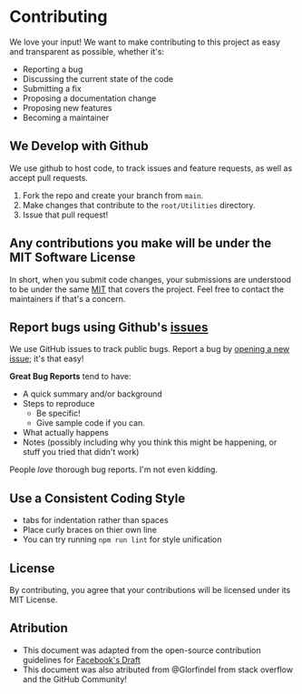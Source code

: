 # Contributing
We love your input! We want to make contributing to this project as easy and transparent as possible, whether it's:

- Reporting a bug
- Discussing the current state of the code
- Submitting a fix
- Proposing a documentation change
- Proposing new features
- Becoming a maintainer

## We Develop with Github
We use github to host code, to track issues and feature requests, as well as accept pull requests.

1. Fork the repo and create your branch from `main`.
2. Make changes that contribute to the `root/Utilities` directory.
3. Issue that pull request!

## Any contributions you make will be under the MIT Software License
In short, when you submit code changes, your submissions are understood to be under the same [MIT](https://github.com/IBXCODECAT/UnityUtilities/blob/main/LICENSE) that covers the project. Feel free to contact the maintainers if that's a concern.

## Report bugs using Github's [issues](https://github.com/IBXCODECAT/UnityUtilities/issues)
We use GitHub issues to track public bugs. Report a bug by [opening a new issue](https://github.com/IBXCODECAT/UnityUtilities/issues); it's that easy!

**Great Bug Reports** tend to have:

- A quick summary and/or background
- Steps to reproduce
  - Be specific!
  - Give sample code if you can.
- What actually happens
- Notes (possibly including why you think this might be happening, or stuff you tried that didn't work)

People *love* thorough bug reports. I'm not even kidding.

## Use a Consistent Coding Style
* tabs for indentation rather than spaces
* Place curly braces on thier own line
* You can try running `npm run lint` for style unification

## License
By contributing, you agree that your contributions will be licensed under its MIT License.

## Atribution
* This document was adapted from the open-source contribution guidelines for [Facebook's Draft](https://github.com/facebook/draft-js/blob/a9316a723f9e918afde44dea68b5f9f39b7d9b00/CONTRIBUTING.md)
* This document was also atributed from @Glorfindel from stack overflow and the GitHub Community!
